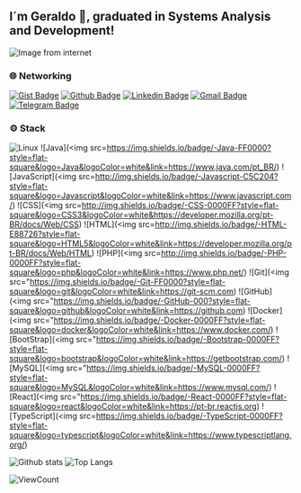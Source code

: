 ## I´m Geraldo :wave:, graduated in Systems Analysis and Development!

![Image from internet](https://png.pngtree.com/thumb_back/fw800/back_our/20190614/ourmid/pngtree-dark-blue-map-business-finance-taobao-background-image_121829.jpg)

### 🌐 Networking
[![Gist Badge](https://img.shields.io/badge/-Gist-555859?style=flat-square&logo=Github&logoColor=white&link=https://gist.github.com/gmarink)](https://gist.github.com/gmarink)
[![Github Badge](https://img.shields.io/badge/-Github-000?style=flat-square&logo=Github&logoColor=white&link=https://github.com/gmarink)](https://github.com/gmarink)
[![Linkedin Badge](https://img.shields.io/badge/-LinkedIn-blue?style=flat-square&logo=Linkedin&logoColor=white&link=https://www.linkedin.com/in/geraldomarinkfilho/)](https://www.linkedin.com/in/geraldomarinkfilho/)
[![Gmail Badge](https://img.shields.io/badge/-Gmail-c14438?style=flat-square&logo=Gmail&logoColor=white&link=mailto:gmarink@gmail.com)](mailto:gmarink@gmail.com)
[![Telegram Badge](https://img.shields.io/badge/-Telegram-1ca0f1?style=flat-square&labelColor=1ca0f1&logo=telegram&logoColor=white&link=https://t.me/gmarink/)](https://t.me/gmarink/)

 
 
### ⚙️ Stack
![Linux](https://img.shields.io/badge/-Linux-555859?style=flat-square&logoColor=fff&logo=linux)
![Java](<img src=https://img.shields.io/badge/-Java-FF0000?style=flat-square&logo=Java&logoColor=white&link=https://www.java.com/pt_BR/)
![JavaScript](<img src=http://img.shields.io/badge/-Javascript-C5C204?style=flat-square&logo=Javascript&logoColor=white&link=https://www.javascript.com/)
![CSS](<img src=http://img.shields.io/badge/-CSS-0000FF?style=flat-square&logo=CSS3&logoColor=white&https://developer.mozilla.org/pt-BR/docs/Web/CSS)
![HTML](<img src=http://img.shields.io/badge/-HTML-E88726?style=flat-square&logo=HTML5&logoColor=white&link=https://developer.mozilla.org/pt-BR/docs/Web/HTML)
![PHP](<img src=http://img.shields.io/badge/-PHP-0000FF?style=flat-square&logo=php&logoColor=white&link=https://www.php.net/)
![Git](<img src="https://img.shields.io/badge/-Git-FF0000?style=flat-square&logo=git&logoColor=white&link=https://git-scm.com)
![GitHub](<img src="https://img.shields.io/badge/-GitHub-000?style=flat-square&logo=github&logoColor=white&link=https://github.com)
![Docker](<img src="https://img.shields.io/badge/-Docker-0000FF?style=flat-square&logo=docker&logoColor=white&link=https://www.docker.com/)
![BootStrap](<img src="https://img.shields.io/badge/-Bootstrap-0000FF?style=flat-square&logo=bootstrap&logoColor=white&link=https://getbootstrap.com/)
![MySQL](<img src="https://img.shields.io/badge/-MySQL-0000FF?style=flat-square&logo=MySQL&logoColor=white&link=https://www.mysql.com/)
![React](<img src="https://img.shields.io/badge/-React-0000FF?style=flat-square&logo=react&logoColor=white&link=https://pt-br.reactjs.org)
![TypeScript](<img src=https://img.shields.io/badge/-TypeScript-0000FF?style=flat-square&logo=typescript&logoColor=white&link=https://www.typescriptlang.org/)



![Github stats](https://github-readme-stats.vercel.app/api?username=gmarink&show_icons=true&theme=dracula)
![Top Langs](https://github-readme-stats.vercel.app/api/top-langs/?username=gmarink&layout=compact&theme=dracula)

![ViewCount](https://views.whatilearened.today/views/github/gmarink/views.svg)
